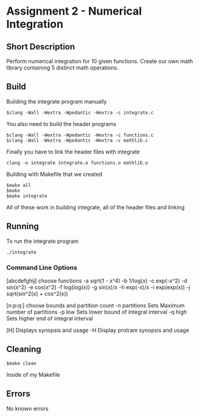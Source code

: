 # Assignment 2 - Numerical Integration

## Short Description
Perform numerical integration for 10 given functions.
Create our own math library containing 5 distinct math operations.

## Build
Building the integrate program manually
```
$clang -Wall -Wextra -Wpedantic -Wextra -c integrate.c 
```
You also need to build the header programs
```
$clang -Wall -Wextra -Wpedantic -Wextra -c functions.c
$clang -Wall -Wextra -Wpedantic -Wextra -c mathlib.c
```
Finally you have to link the header files with integrate
```
clang -o integrate integrate.o functions.o mathlib.o
```

Building with Makefile that we created
```
$make all
$make
$make integrate
```
All of these work in building integrate, all of the header files and linking

## Running
To run the integrate program
```
./integrate
```

### Command Line Options
[abcdefghij] choose functions
 -a                sqrt(1 - x^4)
 -b                1/log(x)
 -c                exp(-x^2)
 -d                sin(x^2)
 -e                cos(x^2)
 -f                log(log(x))
 -g                sin(x)/x
 -h                exp(-x)/x
 -i                exp(exp(x))
 -j                sqrt(sin^2(x) + cos^2(x))

[n:p:q:] choose bounds and partition count
 -n partitions     Sets Maximum number of partitions
 -p low            Sets lower bound of integral interval
 -q high           Sets higher end of integral interval

[H] Displays synopsis and usage
 -H                Display protram synopsis and usage

## Cleaning
```
$make clean
```
Inside of my Makefile

## Errors
No known errors
